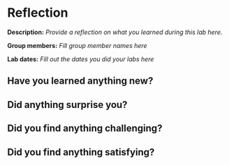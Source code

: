 # Reflection

**Description:** _Provide a reflection on what you learned during this lab here._

**Group members:** _Fill group member names here_

**Lab dates:** _Fill out the dates you did your labs here_



## Have you learned anything new?

## Did anything surprise you?

## Did you find anything challenging?

## Did you find anything satisfying?